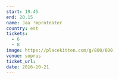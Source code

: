 ```yaml
---
start: 19.45
end: 20.15
name: Jaa !mproteater
country: est
tickets:
  - 6
  - 8
image: https://placekitten.com/g/800/600
venue: soprus
ticket_url: 
date: 2016-10-21
---
```

